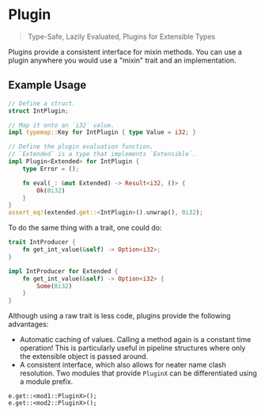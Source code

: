 # Plugin

> Type-Safe, Lazily Evaluated, Plugins for Extensible Types

Plugins provide a consistent interface for mixin methods. You can use a plugin anywhere you would use a "mixin" trait and an implementation.

## Example Usage

```rust
// Define a struct.
struct IntPlugin;

// Map it onto an `i32` value.
impl typemap::Key for IntPlugin { type Value = i32; }

// Define the plugin evaluation function.
// `Extended` is a type that implements `Extensible`.
impl Plugin<Extended> for IntPlugin {
    type Error = ();

    fn eval(_: &mut Extended) -> Result<i32, ()> {
        Ok(0i32)
    }
}
assert_eq!(extended.get::<IntPlugin>().unwrap(), 0i32);
```

To do the same thing with a trait, one could do:

```rust
trait IntProducer {
    fn get_int_value(&self) -> Option<i32>;
}

impl IntProducer for Extended {
    fn get_int_value(&self) -> Option<i32> {
        Some(0i32)
    }
}
```

Although using a raw trait is less code, plugins provide the following advantages:

* Automatic caching of values. Calling a method again is a constant time operation! This is particularly useful in pipeline structures where only the extensible object is passed around.
* A consistent interface, which also allows for neater name clash resolution. Two modules that provide `PluginX` can be differentiated using a module prefix.

```
e.get::<mod1::PluginX>();
e.get::<mod2::PluginX>();
```
